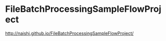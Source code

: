 # FileBatchProcessingSampleFlowProject

http://naishj.github.io/FileBatchProcessingSampleFlowProject/
